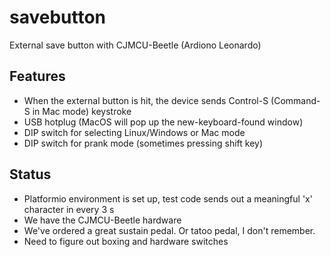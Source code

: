 # savebutton
External save button with CJMCU-Beetle (Ardiono Leonardo)

## Features

- When the external button is hit, the device sends Control-S (Command-S in Mac mode) keystroke
- USB hotplug (MacOS will pop up the new-keyboard-found window)
- DIP switch for selecting Linux/Windows or Mac mode
- DIP switch for prank mode (sometimes pressing shift key)

## Status

- Platformio environment is set up, test code sends out a meaningful 'x' character in every 3 s
- We have the CJMCU-Beetle hardware
- We've ordered a great sustain pedal. Or tatoo pedal, I don't remember.
- Need to figure out boxing and hardware switches